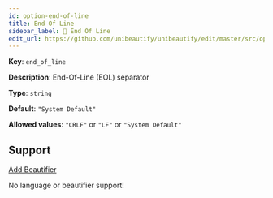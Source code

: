 ```yaml
---
id: option-end-of-line
title: End Of Line
sidebar_label: 🚨 End Of Line
edit_url: https://github.com/unibeautify/unibeautify/edit/master/src/options.ts
---
```

**Key**: `end_of_line`

**Description**: End-Of-Line (EOL) separator

**Type**: `string`

**Default**: `"System Default"`

**Allowed values**: `"CRLF"` or `"LF"` or `"System Default"`

## Support
<div><a class="edit-page-link button" href="https://github.com/unibeautify/website/edit/master/docs/../scripts/generate-docs/beautifiers.ts" target="_blank">Add Beautifier</a></div>

No language or beautifier support!